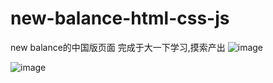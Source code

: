 # new-balance-html-css-js
new balance的中国版页面
完成于大一下学习,摸索产出
![image](new-balance-html-css-js/1.png)

![image](new-balance-html-css-js/2.png)
